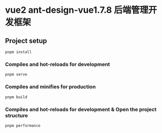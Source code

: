 # vue2 ant-design-vue1.7.8 后端管理开发框架

## Project setup

```
pnpm install
```

### Compiles and hot-reloads for development

```
pnpm serve
```

### Compiles and minifies for production

```
pnpm build
```

### Compiles and hot-reloads for development & Open the project structure

```
pnpm performance
```
